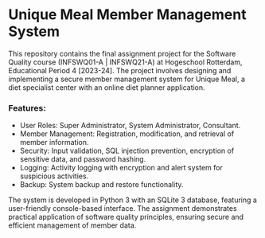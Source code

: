 # Unique Meal Member Management System
This repository contains the final assignment project for the Software Quality course (INFSWQ01-A | INFSWQ21-A) at Hogeschool Rotterdam, Educational Period 4 [2023-24]. The project involves designing and implementing a secure member management system for Unique Meal, a diet specialist center with an online diet planner application.

### Features:
- User Roles: Super Administrator, System Administrator, Consultant.
- Member Management: Registration, modification, and retrieval of member information.
- Security: Input validation, SQL injection prevention, encryption of sensitive data, and password hashing.
- Logging: Activity logging with encryption and alert system for suspicious activities.
- Backup: System backup and restore functionality.

The system is developed in Python 3 with an SQLite 3 database, featuring a user-friendly console-based interface. The assignment demonstrates practical application of software quality principles, ensuring secure and efficient management of member data.
